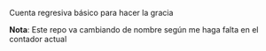 Cuenta regresiva básico para hacer la gracia

**Nota**: Este repo va cambiando de nombre según me haga falta en el contador actual
